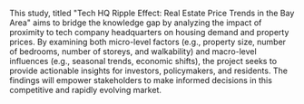 This study, titled "Tech HQ Ripple Effect: Real Estate Price Trends in the Bay Area" aims to bridge the knowledge gap by analyzing the impact of proximity to tech company
headquarters on housing demand and property prices. By examining both micro-level factors (e.g., property size, number of bedrooms, number of storeys, and walkability) and
macro-level influences (e.g., seasonal trends, economic shifts), the project seeks to provide actionable insights for investors, policymakers, and residents. The findings will
empower stakeholders to make informed decisions in this competitive and rapidly evolving market.
